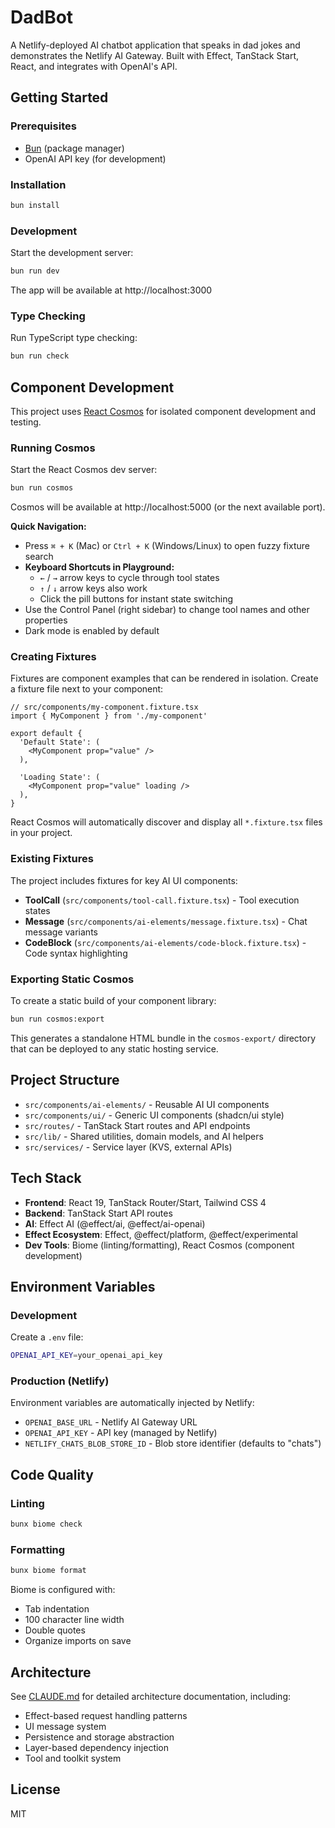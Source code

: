 # DadBot

A Netlify-deployed AI chatbot application that speaks in dad jokes and demonstrates the Netlify AI Gateway. Built with Effect, TanStack Start, React, and integrates with OpenAI's API.

## Getting Started

### Prerequisites

- [Bun](https://bun.sh) (package manager)
- OpenAI API key (for development)

### Installation

```bash
bun install
```

### Development

Start the development server:

```bash
bun run dev
```

The app will be available at http://localhost:3000

### Type Checking

Run TypeScript type checking:

```bash
bun run check
```

## Component Development

This project uses [React Cosmos](https://reactcosmos.org/) for isolated component development and testing.

### Running Cosmos

Start the React Cosmos dev server:

```bash
bun run cosmos
```

Cosmos will be available at http://localhost:5000 (or the next available port).

**Quick Navigation:**
- Press `⌘ + K` (Mac) or `Ctrl + K` (Windows/Linux) to open fuzzy fixture search
- **Keyboard Shortcuts in Playground:**
  - `←` / `→` arrow keys to cycle through tool states
  - `↑` / `↓` arrow keys also work
  - Click the pill buttons for instant state switching
- Use the Control Panel (right sidebar) to change tool names and other properties
- Dark mode is enabled by default

### Creating Fixtures

Fixtures are component examples that can be rendered in isolation. Create a fixture file next to your component:

```tsx
// src/components/my-component.fixture.tsx
import { MyComponent } from './my-component'

export default {
  'Default State': (
    <MyComponent prop="value" />
  ),

  'Loading State': (
    <MyComponent prop="value" loading />
  ),
}
```

React Cosmos will automatically discover and display all `*.fixture.tsx` files in your project.

### Existing Fixtures

The project includes fixtures for key AI UI components:

- **ToolCall** (`src/components/tool-call.fixture.tsx`) - Tool execution states
- **Message** (`src/components/ai-elements/message.fixture.tsx`) - Chat message variants
- **CodeBlock** (`src/components/ai-elements/code-block.fixture.tsx`) - Code syntax highlighting

### Exporting Static Cosmos

To create a static build of your component library:

```bash
bun run cosmos:export
```

This generates a standalone HTML bundle in the `cosmos-export/` directory that can be deployed to any static hosting service.

## Project Structure

- `src/components/ai-elements/` - Reusable AI UI components
- `src/components/ui/` - Generic UI components (shadcn/ui style)
- `src/routes/` - TanStack Start routes and API endpoints
- `src/lib/` - Shared utilities, domain models, and AI helpers
- `src/services/` - Service layer (KVS, external APIs)

## Tech Stack

- **Frontend**: React 19, TanStack Router/Start, Tailwind CSS 4
- **Backend**: TanStack Start API routes
- **AI**: Effect AI (@effect/ai, @effect/ai-openai)
- **Effect Ecosystem**: Effect, @effect/platform, @effect/experimental
- **Dev Tools**: Biome (linting/formatting), React Cosmos (component development)

## Environment Variables

### Development

Create a `.env` file:

```bash
OPENAI_API_KEY=your_openai_api_key
```

### Production (Netlify)

Environment variables are automatically injected by Netlify:

- `OPENAI_BASE_URL` - Netlify AI Gateway URL
- `OPENAI_API_KEY` - API key (managed by Netlify)
- `NETLIFY_CHATS_BLOB_STORE_ID` - Blob store identifier (defaults to "chats")

## Code Quality

### Linting

```bash
bunx biome check
```

### Formatting

```bash
bunx biome format
```

Biome is configured with:
- Tab indentation
- 100 character line width
- Double quotes
- Organize imports on save

## Architecture

See [CLAUDE.md](./CLAUDE.md) for detailed architecture documentation, including:
- Effect-based request handling patterns
- UI message system
- Persistence and storage abstraction
- Layer-based dependency injection
- Tool and toolkit system

## License

MIT
